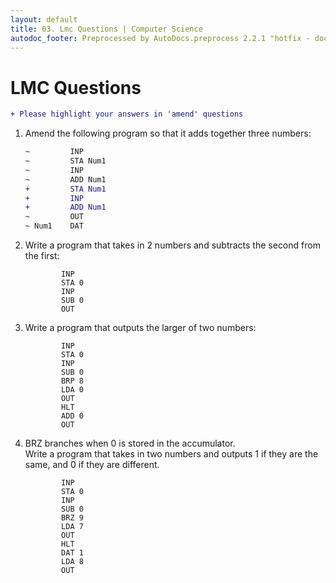 ```yaml
---
layout: default
title: 03. Lmc Questions | Computer Science
autodoc_footer: Preprocessed by AutoDocs.preprocess 2.2.1 "hotfix - documents actually work now" ⓒ Starwort, 2020
---
```


# LMC Questions

```diff
+ Please highlight your answers in 'amend' questions
```

1. Amend the following program so that it adds together three numbers:
   ```diff
   ~         INP
   ~         STA Num1
   ~         INP
   ~         ADD Num1
   +         STA Num1
   +         INP
   +         ADD Num1
   ~         OUT
   ~ Num1    DAT
   ```
2. Write a program that takes in 2 numbers and subtracts the second from the first:
   ```lmc
           INP
           STA 0
           INP
           SUB 0
           OUT
   ```
3. Write a program that outputs the larger of two numbers:
   ```lmc
           INP
           STA 0
           INP
           SUB 0
           BRP 8
           LDA 0
           OUT
           HLT
           ADD 0
           OUT
   ```
4. BRZ branches when 0 is stored in the accumulator.  
   Write a program that takes in two numbers and outputs 1 if they are the same, and 0 if they are different.
   ```lmc
           INP
           STA 0
           INP
           SUB 0
           BRZ 9
           LDA 7
           OUT
           HLT
           DAT 1
           LDA 8
           OUT
   ```